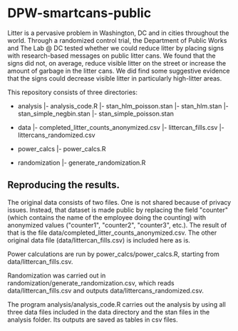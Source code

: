 # DPW-smartcans-public

Litter is a pervasive problem in Washington, DC and in cities throughout the world. Through a randomized control trial, the Department of Public Works and The Lab @ DC tested whether we could reduce litter by placing signs with research-based messages on public litter cans. We found that the signs did not, on average, reduce visible litter on the street or increase the amount of garbage in the litter cans.  We did find some suggestive evidence that the signs could decrease visible litter in particularly high-litter areas.

This repository consists of three directories:

- analysis
|- analysis_code.R
|- stan_hlm_poisson.stan
|- stan_hlm.stan
|- stan_simple_negbin.stan
|- stan_simple_poisson.stan

- data
|- completed_litter_counts_anonymized.csv
|- littercan_fills.csv
|- littercans_randomized.csv

- power_calcs
|- power_calcs.R

- randomization
|- generate_randomization.R

## Reproducing the results.
The original data consists of two files. One is not shared because of privacy issues. Instead, that dataset is made public by replacing the field "counter" (which contains the name of the employee doing the counting) with anonymized values ("counter1", "counter2", "counter3", etc.). The result of that is the file data/completed_litter_counts_anonymized.csv. The other original data file (data/littercan_fills.csv) is included here as is.

Power calculations are run by power_calcs/power_calcs.R, starting from data/littercan_fills.csv.

Randomization was carried out in randomization/generate_randomization.csv, which reads data/littercan_fills.csv and outputs data/littercans_randomized.csv.

The program analysis/analysis_code.R carries out the analysis by using all three data files included in the data directory and the stan files in the analysis folder. Its outputs are saved as tables in csv files.



